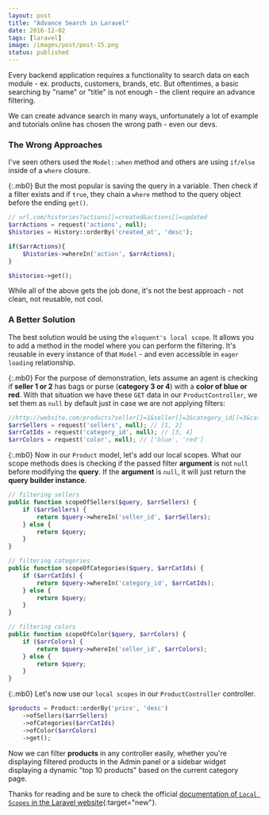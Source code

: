 ```yaml
---
layout: post
title: "Advance Search in Laravel"
date: 2016-12-02
tags: [laravel]
image: /images/post/post-15.png
status: published
--- 
```


Every backend application requires a functionality to search data on each module - ex. products, customers, brands, etc. But oftentimes, a basic searching by "name" or "title" is not enough - the client require an advance filtering.

We can create advance search in many ways, unfortunately a lot of example and tutorials online has chosen the wrong path - even our devs.

### The Wrong Approaches
I've seen others used the ```Model::when``` method and others are using ```if/else``` inside of a ```where``` closure.

{:.mb0}
But the most popular is saving the query in a variable. Then check if a filter exists and if ```true```, they chain a ```where``` method to the query object before the ending ```get()```.

~~~php
// url.com/histories?actions[]=created&actions[]=updated
$arrActions = request('actions', null);
$histories = History::orderBy('created_at', 'desc');

if($arrActions){
    $histories->whereIn('action', $arrActions);
}

$histories->get();
~~~

While all of the above gets the job done, it's not the best approach - not clean, not reusable, not cool.


### A Better Solution
The best solution would be using the ```eloquent's local scope```. It allows you to add a method in the model where you can perform the filtering. It's reusable in every instance of that ```Model``` - and even accessible in ```eager loading``` relationship.

{:.mb0}
For the purpose of demonstration, lets assume an agent is checking if **seller 1 or 2** has bags or purse (**category 3 or 4**) with a **color of blue or red**.  With that situation we have these ```GET``` data in our ```ProductController```, we set them as ```null``` by default just in case we are not applying filters:

~~~php
//http://website.com/products?seller[]=1&seller[]=2&category_id[]=3&category_id[]=4&color[]=blue&color[]=red
$arrSellers = request('sellers', null); // [1, 2]
$arrCatIds = request('category_id', null); // [3, 4]
$arrColors = request('color', null); // ['blue', 'red']
~~~

{:.mb0}
Now in our ```Product``` model, let's add our local scopes. What our scope methods does is checking if the passed filter **argument** is not ```null``` before modifying the **query**. If the **argument** is ```null```, it will just return the **query builder instance**.

~~~php
// filtering sellers
public function scopeOfSellers($query, $arrSellers) {
    if ($arrSellers) {  
        return $query->whereIn('seller_id', $arrSellers);
    } else {
        return $query;
    }
}

// filtering categories
public function scopeOfCategories($query, $arrCatIds) {
    if ($arrCatIds) {  
        return $query->whereIn('category_id', $arrCatIds);
    } else {
        return $query;
    }
}

// filtering colors
public function scopeOfColor($query, $arrColors) {
    if ($arrColors) {  
        return $query->whereIn('seller_id', $arrColors);
    } else {
        return $query;
    }
}
~~~

{:.mb0}
Let's now use our ```local scopes``` in our ```ProductController``` controller.

~~~php
$products = Product::orderBy('price', 'desc')
    ->ofSellers($arrSellers)
    ->ofCategories($arrCatIds)
    ->ofColor($arrColors) 
    ->get();
~~~
 
Now we can filter **products** in any controller easily, whether you're displaying filtered products in the Admin panel or a sidebar widget displaying a dynamic "top 10 products" based on the current category page. 

Thanks for reading and be sure to check the official [documentation of ```Local Scopes``` in the Laravel website](https://laravel.com/docs/5.2/eloquent#local-scopes){:target="new"}.